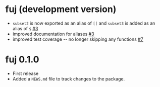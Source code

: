# fuj (development version)

* `subset2` is now exported as an alias of `[[` and `subset3` is added as an alias of `$` [#3](https://github.com/jmbarbone/fuj/issues/3)
* improved documentation for aliases [#3](https://github.com/jmbarbone/fuj/issues/3)
* improved test coverage -- no longer skipping any functions [#7](https://github.com/jmbarbone/fuj/issues/7)

# fuj 0.1.0

* First release
* Added a `NEWS.md` file to track changes to the package.
